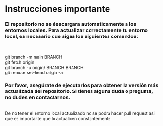 # Instrucciones importante



### El repositorio no se descargara automaticamente a los entornos locales. Para actualizar correctamente tu entorno local, es necesario que sigas los siguientes comandos:
<br>
<br>
git branch -m main BRANCH
<br>
git fetch origin<br>
git branch -u origin/ BRANCH BRANCH<br>
git remote set-head origin -a

### Por favor, asegúrate de ejecutarlos para obtener la versión más actualizada del repositorio. Si tienes alguna duda o pregunta, no dudes en contactarnos.
<br>
De no tener el entorno local actualizado no se podra hacer pull request asi que es importante que lo actualicen constantemente
